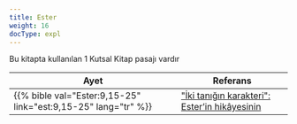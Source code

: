 ```yaml
---
title: Ester
weight: 16
docType: expl
---
```


Bu kitapta kullanılan 1 Kutsal Kitap pasajı vardır

| Ayet | Referans |
|-------|-----------|
| {{% bible val="Ester:9,15-25" link="est:9,15-25" lang="tr" %}} | ["İki tanığın karakteri": Ester’in hikâyesinin](/expl/content/witnesses/the-two-witnesses#bdb3) |
